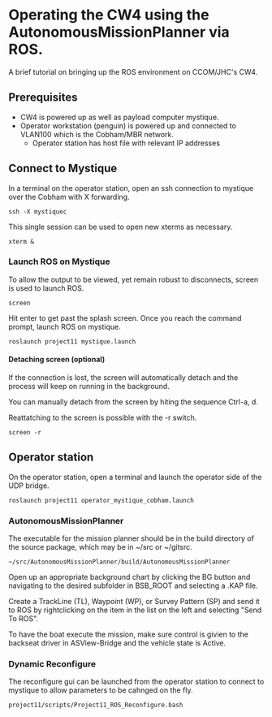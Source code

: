 # Operating the CW4 using the AutonomousMissionPlanner via ROS.

A brief tutorial on bringing up the ROS environment on CCOM/JHC's CW4.

## Prerequisites

  * CW4 is powered up as well as payload computer mystique.
  * Operator workstation (penguin) is powered up and connected to VLAN100 which is the Cobham/MBR network.
    * Operator station has host file with relevant IP addresses

## Connect to Mystique

In a terminal on the operator station, open an ssh connection to mystique over the Cobham with X forwarding.

    ssh -X mystiquec
  
This single session can be used to open new xterms as necessary.

    xterm &

### Launch ROS on Mystique

To allow the output to be viewed, yet remain robust to disconnects, screen is used to launch ROS.

    screen
    
Hit enter to get past the splash screen. Once you reach the command prompt, launch ROS on mystique.
    
    roslaunch project11 mystique.launch

#### Detaching screen (optional)

If the connection is lost, the screen will automatically detach and the process will keep on running in the background.

You can manually detach from the screen by hiting the sequence Ctrl-a, d.

Reattatching to the screen is possible with the -r switch.

    screen -r

## Operator station

On the operator station, open a terminal and launch the operator side of the UDP bridge.

    roslaunch project11 operator_mystique_cobham.launch


### AutonomousMissionPlanner

The executable for the mission planner should be in the build directory of the source package, which may be in ~/src or ~/gitsrc.

    ~/src/AutonomousMissionPlanner/build/AutonomousMissionPlanner
    
Open up an appropriate background chart by clicking the BG button and navigating to the desired subfolder in BSB_ROOT and selecting a .KAP file.

Create a TrackLine (TL), Waypoint (WP), or Survey Pattern (SP) and send it to ROS by rightclicking on the item in the list on the left and selecting "Send To ROS".

To have the boat execute the mission, make sure control is givien to the backseat driver in ASView-Bridge and the vehicle state is Active.

### Dynamic Reconfigure

The reconfigure gui can be launched from the operator station to connect to mystique to allow parameters to be cahnged on the fly.

    project11/scripts/Project11_ROS_Reconfigure.bash
    
    

